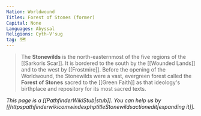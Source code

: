 ```yaml
---
Nation: Worldwound
Titles: Forest of Stones (former)
Capital: None
Languages: Abyssal
Religions: Cyth-V'sug
tag: 🗺️
---
```


> The **Stonewilds** is the north-easternmost of the five regions of the [[Sarkoris Scar]]. It is bordered to the south by the [[Wounded Lands]] and to the west by [[Frostmire]]. Before the opening of the Worldwound, the Stonewilds were a vast, evergreen forest called the **Forest of Stones** sacred to the [[Green Faith]] as that ideology's birthplace and repository for its most sacred texts.



*This page is a [[PathfinderWikiStub|stub]]. You can help us by [[httpspathfinderwikicomwindexphptitleStonewildsactionedit|expanding it]].*








